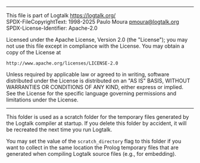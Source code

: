 ________________________________________________________________________

This file is part of Logtalk <https://logtalk.org/>  
SPDX-FileCopyrightText: 1998-2025 Paulo Moura <pmoura@logtalk.org>  
SPDX-License-Identifier: Apache-2.0

Licensed under the Apache License, Version 2.0 (the "License");
you may not use this file except in compliance with the License.
You may obtain a copy of the License at

    http://www.apache.org/licenses/LICENSE-2.0

Unless required by applicable law or agreed to in writing, software
distributed under the License is distributed on an "AS IS" BASIS,
WITHOUT WARRANTIES OR CONDITIONS OF ANY KIND, either express or implied.
See the License for the specific language governing permissions and
limitations under the License.
________________________________________________________________________


This folder is used as a scratch folder for the temporary files generated
by the Logtalk compiler at startup. If you delete this folder by accident,
it will be recreated the next time you run Logtalk.

You may set the value of the `scratch_directory` flag to this folder if
you want to collect in the same location the Prolog temporary files that
are generated when compiling Logtalk source files (e.g., for embedding).
